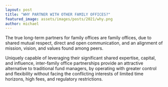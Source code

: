 ```yaml
---
layout: post
title: "WHY PARTNER WITH OTHER FAMILY OFFICES?"
featured_image: assets/images/posts/2021/why.png
author: michael
---
```

The true long-term partners for family offices are family offices, due to shared mutual respect, direct and open communication, and an alignment of mission, vision, and values found among peers.

Uniquely capable of leveraging their significant shared expertise, capital, and influence, inter-family office partnerships provide an attractive alternative to traditional fund managers, by operating with greater control and flexibility without facing the conflicting interests of limited time horizons, high fees, and regulatory restrictions.
